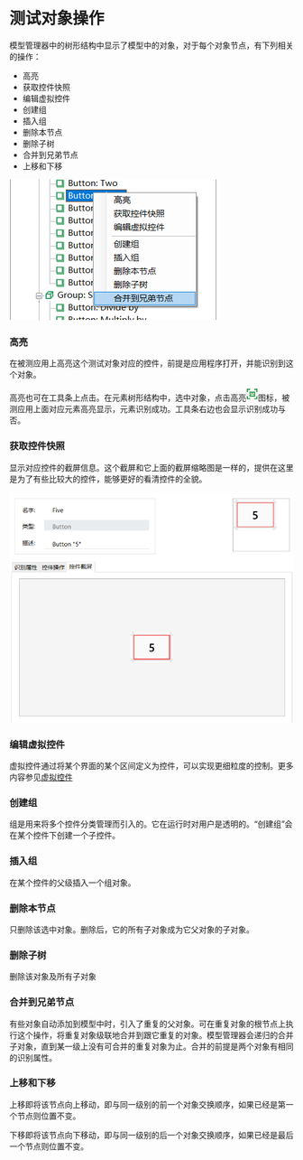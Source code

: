 # 测试对象操作

模型管理器中的树形结构中显示了模型中的对象，对于每个对象节点，有下列相关的操作：

* 高亮
* 获取控件快照
* 编辑虚拟控件
* 创建组
* 插入组
* 删除本节点
* 删除子树
* 合并到兄弟节点
* 上移和下移


![](assets/3.3_node_operations.png)

### 高亮<a id="highlight"></a>

在被测应用上高亮这个测试对象对应的控件，前提是应用程序打开，并能识别到这个对象。

高亮也可在工具条上点击。在元素树形结构中，选中对象，点击高亮![](assets/3.3_4_highlight.png)图标，被测应用上面对应元素高亮显示，元素识别成功。工具条右边也会显示识别成功与否。


### 获取控件快照<a id="snapshot"></a>

显示对应控件的截屏信息。这个截屏和它上面的截屏缩略图是一样的，提供在这里是为了有些比较大的控件，能够更好的看清控件的全貌。

![](assets/3.5_snapshot.png)


### 编辑虚拟控件<a id="virtual"></a>

虚拟控件通过将某个界面的某个区间定义为控件，可以实现更细粒度的控制。更多内容参见[虚拟控件](virtual_control.md)

### 创建组 <a id="create_group"></a>

组是用来将多个控件分类管理而引入的。它在运行时对用户是透明的。“创建组”会在某个控件下创建一个子控件。

### 插入组 <a id="insert_group"></a>

在某个控件的父级插入一个组对象。

### 删除本节点 <a id="delete_node"></a>

只删除该选中对象。删除后，它的所有子对象成为它父对象的子对象。


### 删除子树 <a id="delete_tree"></a>

删除该对象及所有子对象


### 合并到兄弟节点<a id="merge"></a>

有些对象自动添加到模型中时，引入了重复的父对象。可在重复对象的根节点上执行这个操作，将重复对象级联地合并到跟它重复的对象。模型管理器会递归的合并子对象，直到某一级上没有可合并的重复对象为止。合并的前提是两个对象有相同的识别属性。

### 上移和下移 <a id="move_up_down"></a>

上移即将该节点向上移动，即与同一级别的前一个对象交换顺序，如果已经是第一个节点则位置不变。

下移即将该节点向下移动，即与同一级别的后一个对象交换顺序，如果已经是最后一个节点则位置不变。











